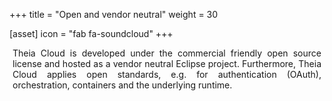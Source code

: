 +++
title = "Open and vendor neutral"
weight = 30

[asset]
  icon = "fab fa-soundcloud"
+++

<p style="margin-left: 5px; margin-right: 5px; text-align: justify">
Theia Cloud is developed under the commercial friendly open source license and hosted as a vendor neutral Eclipse project.
Furthermore, Theia Cloud applies open standards, e.g. for authentication (OAuth), orchestration, containers and the underlying runtime.
</p>
